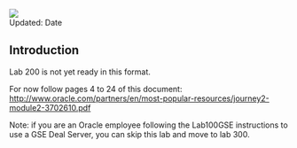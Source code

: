 ![](images/200/Picture-lab.png)  
Updated: Date

## Introduction

Lab 200 is not yet ready in this format.

For now follow pages 4 to 24 of this document: http://www.oracle.com/partners/en/most-popular-resources/journey2-module2-3702610.pdf

Note: if you are an Oracle employee following the Lab100GSE instructions to use a GSE Deal Server, you can skip this lab and move to lab 300.